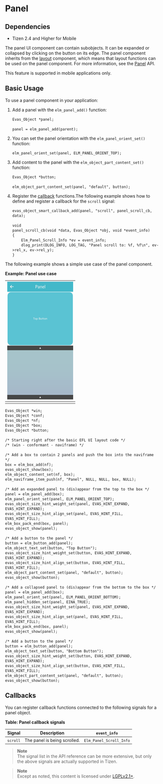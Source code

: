 # Panel

## Dependencies

- Tizen 2.4 and Higher for Mobile

The panel UI component can contain subobjects. It can be expanded or collapsed by clicking on the button on its edge. The panel component inherits from the [layout](container-layout-n.md) component, which means that layout functions can be used on the panel component. For more information, see the [Panel](../../../../../org.tizen.native.mobile.apireference/group__Elm__Panel.html) API.

This feature is supported in mobile applications only.

## Basic Usage

To use a panel component in your application:

1. Add a panel with the `elm_panel_add()` function:

   ```
   Evas_Object *panel;

   panel = elm_panel_add(parent);
   ```

2. You can set the panel orientation with the `elm_panel_orient_set()` function:

   ```
   elm_panel_orient_set(panel, ELM_PANEL_ORIENT_TOP);
   ```

3. Add content to the panel with the `elm_object_part_content_set()` function:

   ```
   Evas_Object *button;

   elm_object_part_content_set(panel, "default", button);
   ```

4. Register the [callback](#callback) functions.The following example shows how to define and register a callback for the `scroll` signal:

   ```
   evas_object_smart_callback_add(panel, "scroll", panel_scroll_cb, data);

   void
   panel_scroll_cb(void *data, Evas_Object *obj, void *event_info)
   {
       Elm_Panel_Scroll_Info *ev = event_info;
       dlog_print(DLOG_INFO, LOG_TAG, "Panel scroll to: %f, %f\n", ev->rel_x, ev->rel_y);
   }
   ```

The following example shows a simple use case of the panel component.

**Example: Panel use case**

| ![Panel](./media/panel1.png) |
| ------------------------------------ |
|                                      |

```
Evas_Object *win;
Evas_Object *conf;
Evas_Object *nf;
Evas_Object *box;
Evas_Object *button;

/* Starting right after the basic EFL UI layout code */
/* (win - conformant - naviframe) */

/* Add a box to contain 2 panels and push the box into the naviframe */
box = elm_box_add(nf);
evas_object_show(box);
elm_object_content_set(nf, box);
elm_naviframe_item_push(nf, "Panel", NULL, NULL, box, NULL);

/* Add an expanded panel to (dis)appear from the top to the box */
panel = elm_panel_add(box);
elm_panel_orient_set(panel, ELM_PANEL_ORIENT_TOP);
evas_object_size_hint_weight_set(panel, EVAS_HINT_EXPAND, EVAS_HINT_EXPAND);
evas_object_size_hint_align_set(panel, EVAS_HINT_FILL, EVAS_HINT_FILL);
elm_box_pack_end(box, panel);
evas_object_show(panel);

/* Add a button to the panel */
button = elm_button_add(panel);
elm_object_text_set(button, "Top Button");
evas_object_size_hint_weight_set(button, EVAS_HINT_EXPAND, EVAS_HINT_EXPAND);
evas_object_size_hint_align_set(button, EVAS_HINT_FILL, EVAS_HINT_FILL);
elm_object_part_content_set(panel, "default", button);
evas_object_show(button);

/* Add a collapsed panel to (dis)appear from the bottom to the box */
panel = elm_panel_add(box);
elm_panel_orient_set(panel, ELM_PANEL_ORIENT_BOTTOM);
elm_panel_hidden_set(panel, EINA_TRUE);
evas_object_size_hint_weight_set(panel, EVAS_HINT_EXPAND, EVAS_HINT_EXPAND);
evas_object_size_hint_align_set(panel, EVAS_HINT_FILL, EVAS_HINT_FILL);
elm_box_pack_end(box, panel);
evas_object_show(panel);

/* Add a button to the panel */
button = elm_button_add(panel);
elm_object_text_set(button, "Bottom Button");
evas_object_size_hint_weight_set(button, EVAS_HINT_EXPAND, EVAS_HINT_EXPAND);
evas_object_size_hint_align_set(button, EVAS_HINT_FILL, EVAS_HINT_FILL);
elm_object_part_content_set(panel, "default", button);
evas_object_show(button);
```

## Callbacks

You can register callback functions connected to the following signals for a panel object.

**Table: Panel callback signals**

| Signal   | Description                  | `event_info`            |
| -------- | ---------------------------- | ----------------------- |
| `scroll` | The panel is being scrolled. | `Elm_Panel_Scroll_Info` |

> **Note**  
> The signal list in the API reference can be more extensive, but only the above signals are actually supported in Tizen.

> **Note**  
> Except as noted, this content is licensed under [LGPLv2.1+](http://opensource.org/licenses/LGPL-2.1).